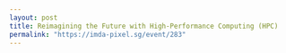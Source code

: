 ```yaml
---
layout: post
title: Reimagining the Future with High-Performance Computing (HPC)
permalink: "https://imda-pixel.sg/event/283"
---
```

